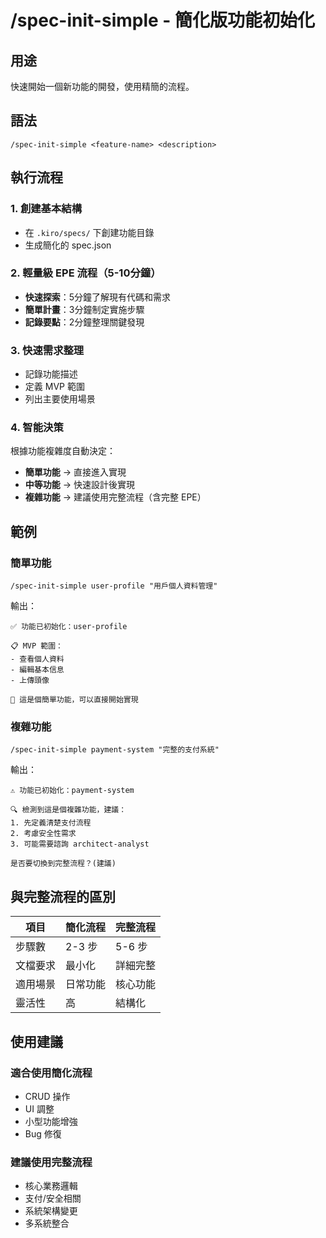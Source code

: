 # /spec-init-simple - 簡化版功能初始化

## 用途
快速開始一個新功能的開發，使用精簡的流程。

## 語法
```
/spec-init-simple <feature-name> <description>
```

## 執行流程

### 1. 創建基本結構
- 在 `.kiro/specs/` 下創建功能目錄
- 生成簡化的 spec.json

### 2. 輕量級 EPE 流程（5-10分鐘）
- **快速探索**：5分鐘了解現有代碼和需求
- **簡單計畫**：3分鐘制定實施步驟
- **記錄要點**：2分鐘整理關鍵發現

### 3. 快速需求整理
- 記錄功能描述
- 定義 MVP 範圍
- 列出主要使用場景

### 4. 智能決策
根據功能複雜度自動決定：
- **簡單功能** → 直接進入實現
- **中等功能** → 快速設計後實現
- **複雜功能** → 建議使用完整流程（含完整 EPE）

## 範例

### 簡單功能
```
/spec-init-simple user-profile "用戶個人資料管理"
```
輸出：
```
✅ 功能已初始化：user-profile

📋 MVP 範圍：
- 查看個人資料
- 編輯基本信息
- 上傳頭像

🚀 這是個簡單功能，可以直接開始實現
```

### 複雜功能
```
/spec-init-simple payment-system "完整的支付系統"
```
輸出：
```
⚠️ 功能已初始化：payment-system

🔍 檢測到這是個複雜功能，建議：
1. 先定義清楚支付流程
2. 考慮安全性需求
3. 可能需要諮詢 architect-analyst

是否要切換到完整流程？(建議)
```

## 與完整流程的區別

| 項目 | 簡化流程 | 完整流程 |
|------|----------|----------|
| 步驟數 | 2-3 步 | 5-6 步 |
| 文檔要求 | 最小化 | 詳細完整 |
| 適用場景 | 日常功能 | 核心功能 |
| 靈活性 | 高 | 結構化 |

## 使用建議

### 適合使用簡化流程
- CRUD 操作
- UI 調整
- 小型功能增強
- Bug 修復

### 建議使用完整流程
- 核心業務邏輯
- 支付/安全相關
- 系統架構變更
- 多系統整合